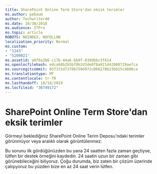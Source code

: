 ```yaml
---
title: SharePoint Online Term Store'dan eksik terimler
ms.author: pebaum
author: Techwriter40
ms.date: 10/30/2018
ms.audience: ITPro
ms.topic: article
ROBOTS: NOINDEX, NOFOLLOW
localization_priority: Normal
ms.custom:
- "1243"
- "5200021"
ms.assetid: a0f6a3b6-c17b-44a6-bb0f-039dbbc3f614
ms.openlocfilehash: edca68b2b5bf0b2d3de0f8a921d42868729aefca
ms.sourcegitcommit: 037331d71f06750d972c0b6278b23bb15c4806ca
ms.translationtype: MT
ms.contentlocale: tr-TR
ms.lasthandoff: 10/18/2019
ms.locfileid: "36749172"
---
```

# <a name="terms-missing-from-sharepoint-online-term-store"></a>SharePoint Online Term Store'dan eksik terimler

Görmeyi beklediğiniz SharePoint Online Terim Deposu'ndaki terimler görünmüyor veya aralıklı olarak görüntülenmez.
  
Bu sorunu ilk gördüğünüzden bu yana 24 saatten fazla zaman geçtiyse, lütfen bir destek örneğini kaydedin. 24 saatin uzun bir zaman gibi görünebileceğini biliyoruz. Çoğu durumda, biz zaten bir çözüm üzerinde çalışıyoruz bu yüzden bize en az 24 saat verin lütfen.
  